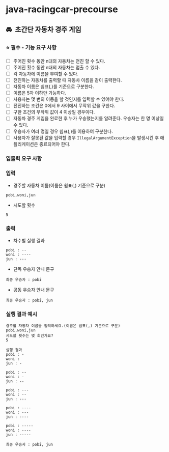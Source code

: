 # java-racingcar-precourse

## 🚘  초간단 자동차 경주 게임

### **⭐️ 필수 - 기능 요구 사항**

- [ ]  주어진 횟수 동안 n대의 자동차는 전진 할 수 있다.
- [ ]  주어진 횟수 동안 n대의 자동차는 멈출 수 있다.
- [ ]  각 자동차에 이름을 부여할 수 있다. 
- [ ]  전진하는 자동차를 출력할 때 자동차 이름을 같이 출력한다.
- [ ]  자동차 이름은 쉼표(,)를 기준으로 구분한다.
- [ ]  이름은 5자 이하만 가능하다.
- [ ]  사용자는 몇 번의 이동을 할 것인지를 입력할 수 있어야 한다.
- [ ]  전진하는 조건은 0에서 9 사이에서 무작위 값을 구한다.
- [ ]  구한 조건의 무작위 값이 4 이상일 경우이다.
- [ ]  자동차 경주 게임을 완료한 후 누가 우승했는지를 알려준다. 우승자는 한 명 이상일 수 있다.
- [ ]  우승자가 여러 명일 경우 쉼표(,)를 이용하여 구분한다.
- [ ]  사용자가 잘못된 값을 입력할 경우 `IllegalArgumentException`을 발생시킨 후 애플리케이션은 종료되어야 한다.

### **입출력 요구 사항**

### **입력**

- 경주할 자동차 이름(이름은 쉼표(,) 기준으로 구분)

```
pobi,woni,jun
```

- 시도할 횟수

```
5
```

### **출력**

- 차수별 실행 결과

```
pobi : --
woni : ----
jun : ---
```

- 단독 우승자 안내 문구

```
최종 우승자 : pobi
```

- 공동 우승자 안내 문구

```
최종 우승자 : pobi, jun
```

### **실행 결과 예시**

```
경주할 자동차 이름을 입력하세요.(이름은 쉼표(,) 기준으로 구분)
pobi,woni,jun
시도할 횟수는 몇 회인가요?
5

실행 결과
pobi : -
woni :
jun : -

pobi : --
woni : -
jun : --

pobi : ---
woni : --
jun : ---

pobi : ----
woni : ---
jun : ----

pobi : -----
woni : ----
jun : -----

최종 우승자 : pobi, jun
```